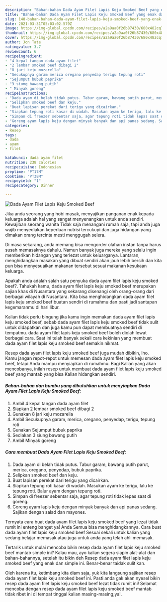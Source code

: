 ```yaml
---
description: "Bahan-bahan Dada Ayam Filet Lapis Keju Smoked Beef yang enak dan Mudah Dibuat"
title: "Bahan-bahan Dada Ayam Filet Lapis Keju Smoked Beef yang enak dan Mudah Dibuat"
slug: 148-bahan-bahan-dada-ayam-filet-lapis-keju-smoked-beef-yang-enak-dan-mudah-dibuat
date: 2021-03-31T05:03:02.579Z
image: https://img-global.cpcdn.com/recipes/a2a9aa0f26b87430/680x482cq70/dada-ayam-filet-lapis-keju-smoked-beef-foto-resep-utama.jpg
thumbnail: https://img-global.cpcdn.com/recipes/a2a9aa0f26b87430/680x482cq70/dada-ayam-filet-lapis-keju-smoked-beef-foto-resep-utama.jpg
cover: https://img-global.cpcdn.com/recipes/a2a9aa0f26b87430/680x482cq70/dada-ayam-filet-lapis-keju-smoked-beef-foto-resep-utama.jpg
author: Jon Tate
ratingvalue: 3.7
reviewcount: 6
recipeingredient:
- "4 kepal tangan dada ayam filet"
- "2 lembar smoked beef dibagi 2"
- "8 jari keju mozarella"
- "Secukupnya garam merica oregano penyedap terigu tepung roti"
- "Sejumput bubuk paprika"
- "3 siung bawang putih"
- " Minyak goreng"
recipeinstructions:
- "Dada ayam di belah tidak putus. Tabur garam, bawang putih parut, merica, oregano, penyedap, bubuk paprika."
- "Selipkan smoked beef dan keju."
- "Buat lapisan perekat dari terigu yang dicairkan."
- "Siapkan tepung roti kasar di wadah. Masukan ayam ke terigu, lalu ke tepung roti. Balur ayam dengan tepung roti."
- "Simpan di freezer sebentar saja, agar tepung roti tidak lepas saat di goreng."
- "Goreng ayam lapis keju dengan minyak banyak dan api panas sedang. Sajikan dengan salad dan mayones."
categories:
- Resep
tags:
- dada
- ayam
- filet

katakunci: dada ayam filet 
nutrition: 238 calories
recipecuisine: Indonesian
preptime: "PT17M"
cooktime: "PT38M"
recipeyield: "1"
recipecategory: Dinner

---
```



![Dada Ayam Filet Lapis Keju Smoked Beef](https://img-global.cpcdn.com/recipes/a2a9aa0f26b87430/680x482cq70/dada-ayam-filet-lapis-keju-smoked-beef-foto-resep-utama.jpg)

Jika anda seorang yang hobi masak, menyajikan panganan enak kepada keluarga adalah hal yang sangat menyenangkan untuk anda sendiri. Kewajiban seorang  wanita Tidak saja menangani rumah saja, tapi anda juga wajib menyediakan keperluan nutrisi tercukupi dan juga hidangan yang dimakan orang tercinta mesti menggugah selera.

Di masa  sekarang, anda memang bisa mengorder olahan instan tanpa harus susah memasaknya dahulu. Namun banyak juga mereka yang selalu ingin memberikan hidangan yang terlezat untuk keluarganya. Lantaran, menghidangkan masakan yang dibuat sendiri akan jauh lebih bersih dan kita pun bisa menyesuaikan makanan tersebut sesuai makanan kesukaan keluarga. 



Apakah anda adalah salah satu penyuka dada ayam filet lapis keju smoked beef?. Tahukah kamu, dada ayam filet lapis keju smoked beef merupakan sajian khas di Nusantara yang sekarang disenangi oleh orang-orang dari berbagai wilayah di Nusantara. Kita bisa menghidangkan dada ayam filet lapis keju smoked beef buatan sendiri di rumahmu dan pasti jadi santapan kegemaranmu di hari libur.

Kalian tidak perlu bingung jika kamu ingin memakan dada ayam filet lapis keju smoked beef, sebab dada ayam filet lapis keju smoked beef tidak sulit untuk didapatkan dan juga kamu pun dapat membuatnya sendiri di tempatmu. dada ayam filet lapis keju smoked beef boleh diolah lewat berbagai cara. Saat ini telah banyak sekali cara kekinian yang membuat dada ayam filet lapis keju smoked beef semakin nikmat.

Resep dada ayam filet lapis keju smoked beef juga mudah dibikin, lho. Kamu jangan repot-repot untuk memesan dada ayam filet lapis keju smoked beef, tetapi Anda mampu menyiapkan di rumahmu. Bagi Kalian yang akan mencobanya, inilah resep untuk membuat dada ayam filet lapis keju smoked beef yang mantab yang bisa Kalian hidangkan sendiri.

<!--inarticleads1-->

##### Bahan-bahan dan bumbu yang dibutuhkan untuk menyiapkan Dada Ayam Filet Lapis Keju Smoked Beef:

1. Ambil 4 kepal tangan dada ayam filet
1. Siapkan 2 lembar smoked beef dibagi 2
1. Gunakan 8 jari keju mozarella
1. Ambil Secukupnya garam, merica, oregano, penyedap, terigu, tepung roti
1. Gunakan Sejumput bubuk paprika
1. Sediakan 3 siung bawang putih
1. Ambil  Minyak goreng




<!--inarticleads2-->

##### Cara membuat Dada Ayam Filet Lapis Keju Smoked Beef:

1. Dada ayam di belah tidak putus. Tabur garam, bawang putih parut, merica, oregano, penyedap, bubuk paprika.
1. Selipkan smoked beef dan keju.
1. Buat lapisan perekat dari terigu yang dicairkan.
1. Siapkan tepung roti kasar di wadah. Masukan ayam ke terigu, lalu ke tepung roti. Balur ayam dengan tepung roti.
1. Simpan di freezer sebentar saja, agar tepung roti tidak lepas saat di goreng.
1. Goreng ayam lapis keju dengan minyak banyak dan api panas sedang. Sajikan dengan salad dan mayones.




Ternyata cara buat dada ayam filet lapis keju smoked beef yang lezat tidak rumit ini enteng banget ya! Anda Semua bisa menghidangkannya. Cara buat dada ayam filet lapis keju smoked beef Sesuai sekali untuk kalian yang sedang belajar memasak atau juga untuk anda yang telah ahli memasak.

Tertarik untuk mulai mencoba bikin resep dada ayam filet lapis keju smoked beef mantab simple ini? Kalau mau, ayo kalian segera siapin alat-alat dan bahan-bahannya, setelah itu bikin deh Resep dada ayam filet lapis keju smoked beef yang enak dan simple ini. Benar-benar taidak sulit kan. 

Oleh karena itu, ketimbang kita diam saja, yuk kita langsung sajikan resep dada ayam filet lapis keju smoked beef ini. Pasti anda gak akan nyesel bikin resep dada ayam filet lapis keju smoked beef lezat tidak rumit ini! Selamat mencoba dengan resep dada ayam filet lapis keju smoked beef mantab tidak ribet ini di tempat tinggal kalian masing-masing,ya!.

